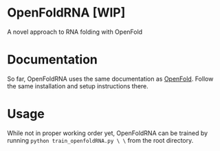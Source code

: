 # OpenFoldRNA [WIP]
A novel approach to RNA folding with OpenFold

# Documentation
So far, OpenFoldRNA uses the same documentation as [OpenFold](https://github.com/aqlaboratory/openfold). Follow the same installation and setup instructions there.

# Usage
While not in proper working order yet, OpenFoldRNA can be trained by running ```python train_openfoldRNA.py \ \``` from the root directory.

